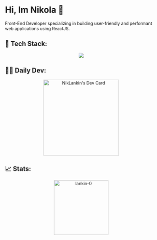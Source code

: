# Hi, Im Nikola 👋


 <p>Front-End Developer specializing in building user-friendly and performant web applications using ReactJS. </p>

 ## 🔧 Tech Stack:
 
<p align="center">
  <a href="https://skillicons.dev">
    <img src="https://skillicons.dev/icons?i=html,css,js,react,redux,styledcomponents,tailwind,threejs,vite,postman,linux,git,github" />
  </a>
</p>

 ## 👨‍💻 Daily Dev:

 <p align="center">
 <a href="https://app.daily.dev/lankin0"><img src="https://api.daily.dev/devcards/e052db8f83234f60a43b904ed488aa64.png?r=tr7" width="250" alt="NikLankin's Dev Card"/></a>
 </p>

 ## 📈 Stats:

 <p align="center">
  <img height="180em" src="https://github-readme-stats.vercel.app/api/top-langs/?username=lankin-0&layout=compact&theme=dark" alt=lankin-0 />
 </p>









